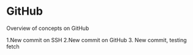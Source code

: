 # GitHub
Overview of concepts on GitHub

1.New commit on SSH
2.New commit on GitHub 
3. New commit, testing fetch
